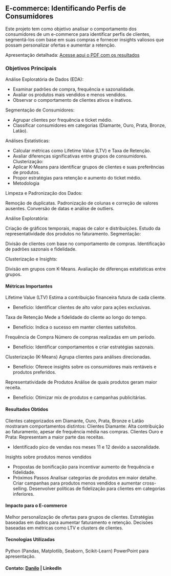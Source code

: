## E-commerce: Identificando Perfis de Consumidores
Este projeto tem como objetivo analisar o comportamento dos consumidores de um e-commerce para identificar perfis de clientes, segmentá-los com base em suas compras e fornecer insights valiosos que possam personalizar ofertas e aumentar a retenção.

Apresentação detalhada: [Acesse aqui o PDF com os resultados](https://docs.google.com/presentation/d/1d22jGBVGVDj41pZZXErXC9IABqJrec9PzRcOC8_r-4Y/edit#slide=id.p)

### Objetivos Principais

Análise Exploratória de Dados (EDA):

- Examinar padrões de compra, frequência e sazonalidade.
- Avaliar os produtos mais vendidos e menos vendidos.
- Observar o comportamento de clientes ativos e inativos.


Segmentação de Consumidores:

- Agrupar clientes por frequência e ticket médio.
- Classificar consumidores em categorias (Diamante, Ouro, Prata, Bronze, Latão).

Análises Estatísticas:

- Calcular métricas como Lifetime Value (LTV) e Taxa de Retenção.
- Avaliar diferenças significativas entre grupos de consumidores.
Clusterização:
- Aplicar K-Means para identificar grupos de clientes e suas preferências de produtos.
- Propor estratégias para retenção e aumento do ticket médio.
- Metodologia


Limpeza e Padronização dos Dados:

Remoção de duplicatas.
Padronização de colunas e correção de valores ausentes.
Conversão de datas e análise de outliers.

Análise Exploratória:

Criação de gráficos temporais, mapas de calor e distribuições.
Estudo da representatividade dos produtos no faturamento.
Segmentação:

Divisão de clientes com base no comportamento de compras.
Identificação de padrões sazonais e fidelidade.


Clusterização e Insights:

Divisão em grupos com K-Means.
Avaliação de diferenças estatísticas entre grupos.

#### Métricas Importantes
Lifetime Value (LTV)
Estima a contribuição financeira futura de cada cliente.
- Benefício: Identificar clientes de alto valor para ações exclusivas.

Taxa de Retenção
Mede a fidelidade do cliente ao longo do tempo.
- Benefício: Indica o sucesso em manter clientes satisfeitos.

Frequência de Compra
Número de compras realizadas em um período.
- Benefício: Identificar comportamentos e criar estratégias sazonais.

Clusterização (K-Means)
Agrupa clientes para análises direcionadas.
- Benefício: Oferece insights sobre os consumidores mais rentáveis e produtos preferidos.

Representatividade de Produtos
Análise de quais produtos geram maior receita.
- Benefício: Otimizar mix de produtos e campanhas publicitárias.

#### Resultados Obtidos

Clientes categorizados em Diamante, Ouro, Prata, Bronze e Latão mostraram comportamentos distintos:
Clientes Diamante: Alta contribuição ao faturamento, apesar de frequência média nas compras.
Clientes Ouro e Prata: Representam a maior parte das receitas.
- Identificado pico de vendas nos meses 11 e 12 devido a sazonalidade.


Insights sobre produtos menos vendidos

- Propostas de bonificação para incentivar aumento de frequência e fidelidade.
- Próximos Passos
Analisar categorias de produtos em maior detalhe.
Criar campanhas para produtos menos vendidos e aumentar cross-selling.
Desenvolver políticas de fidelização para clientes em categorias inferiores.

#### Impacto para o E-commerce

Melhor personalização de ofertas para grupos de clientes.
Estratégias baseadas em dados para aumentar faturamento e retenção.
Decisões baseadas em métricas como LTV e clusters de clientes.

#### Tecnologias Utilizadas

Python (Pandas, Matplotlib, Seaborn, Scikit-Learn)
PowerPoint para apresentação.

#### Contato: [Danilo](https://www.linkedin.com/in/danilojosedelara/) | LinkedIn
